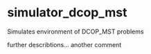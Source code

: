 # simulator_dcop_mst
Simulates environment of DCOP_MST problems

further describtions...
another comment
